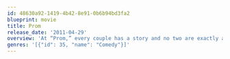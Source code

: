 ```yaml
---
id: 48630a92-1419-4b42-8e91-0b6b94bd3fa2
blueprint: movie
title: Prom
release_date: '2011-04-29'
overview: 'At “Prom,” every couple has a story and no two are exactly alike. As the big dance approaches for Nova Prescott, it’s a battle of wills as she finds herself drawn to the guy who gets in the way of her perfect prom. Fellow seniors Mei and Tyler harbor secrets, while others face all the insecurity and anticipation that surrounds one of high school’s most seminal events.'
genres: '[{"id": 35, "name": "Comedy"}]'
---
```

